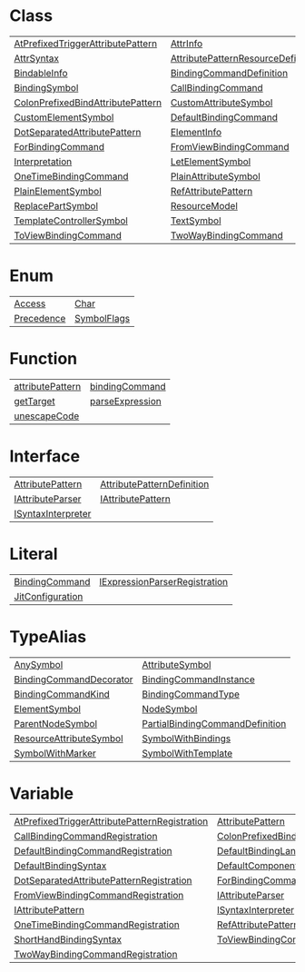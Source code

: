 # Class



|                                                                                                                                  |                                                                                                                                    |
| -------------------------------------------------------------------------------------------------------------------------------- | ---------------------------------------------------------------------------------------------------------------------------------- |
| [AtPrefixedTriggerAttributePattern](https://hamedfathi.gitbook.io/aurelia-2-doc-api/jit/class/atprefixedtriggerattributepattern) | [AttrInfo](https://hamedfathi.gitbook.io/aurelia-2-doc-api/jit/class/attrinfo)                                                     |
| [AttrSyntax](https://hamedfathi.gitbook.io/aurelia-2-doc-api/jit/class/attrsyntax)                                               | [AttributePatternResourceDefinition](https://hamedfathi.gitbook.io/aurelia-2-doc-api/jit/class/attributepatternresourcedefinition) |
| [BindableInfo](https://hamedfathi.gitbook.io/aurelia-2-doc-api/jit/class/bindableinfo)                                           | [BindingCommandDefinition](https://hamedfathi.gitbook.io/aurelia-2-doc-api/jit/class/bindingcommanddefinition)                     |
| [BindingSymbol](https://hamedfathi.gitbook.io/aurelia-2-doc-api/jit/class/bindingsymbol)                                         | [CallBindingCommand](https://hamedfathi.gitbook.io/aurelia-2-doc-api/jit/class/callbindingcommand)                                 |
| [ColonPrefixedBindAttributePattern](https://hamedfathi.gitbook.io/aurelia-2-doc-api/jit/class/colonprefixedbindattributepattern) | [CustomAttributeSymbol](https://hamedfathi.gitbook.io/aurelia-2-doc-api/jit/class/customattributesymbol)                           |
| [CustomElementSymbol](https://hamedfathi.gitbook.io/aurelia-2-doc-api/jit/class/customelementsymbol)                             | [DefaultBindingCommand](https://hamedfathi.gitbook.io/aurelia-2-doc-api/jit/class/defaultbindingcommand)                           |
| [DotSeparatedAttributePattern](https://hamedfathi.gitbook.io/aurelia-2-doc-api/jit/class/dotseparatedattributepattern)           | [ElementInfo](https://hamedfathi.gitbook.io/aurelia-2-doc-api/jit/class/elementinfo)                                               |
| [ForBindingCommand](https://hamedfathi.gitbook.io/aurelia-2-doc-api/jit/class/forbindingcommand)                                 | [FromViewBindingCommand](https://hamedfathi.gitbook.io/aurelia-2-doc-api/jit/class/fromviewbindingcommand)                         |
| [Interpretation](https://hamedfathi.gitbook.io/aurelia-2-doc-api/jit/class/interpretation)                                       | [LetElementSymbol](https://hamedfathi.gitbook.io/aurelia-2-doc-api/jit/class/letelementsymbol)                                     |
| [OneTimeBindingCommand](https://hamedfathi.gitbook.io/aurelia-2-doc-api/jit/class/onetimebindingcommand)                         | [PlainAttributeSymbol](https://hamedfathi.gitbook.io/aurelia-2-doc-api/jit/class/plainattributesymbol)                             |
| [PlainElementSymbol](https://hamedfathi.gitbook.io/aurelia-2-doc-api/jit/class/plainelementsymbol)                               | [RefAttributePattern](https://hamedfathi.gitbook.io/aurelia-2-doc-api/jit/class/refattributepattern)                               |
| [ReplacePartSymbol](https://hamedfathi.gitbook.io/aurelia-2-doc-api/jit/class/replacepartsymbol)                                 | [ResourceModel](https://hamedfathi.gitbook.io/aurelia-2-doc-api/jit/class/resourcemodel)                                           |
| [TemplateControllerSymbol](https://hamedfathi.gitbook.io/aurelia-2-doc-api/jit/class/templatecontrollersymbol)                   | [TextSymbol](https://hamedfathi.gitbook.io/aurelia-2-doc-api/jit/class/textsymbol)                                                 |
| [ToViewBindingCommand](https://hamedfathi.gitbook.io/aurelia-2-doc-api/jit/class/toviewbindingcommand)                           | [TwoWayBindingCommand](https://hamedfathi.gitbook.io/aurelia-2-doc-api/jit/class/twowaybindingcommand)                             |



# Enum



|                                                                                   |                                                                                     |
| --------------------------------------------------------------------------------- | ----------------------------------------------------------------------------------- |
| [Access](https://hamedfathi.gitbook.io/aurelia-2-doc-api/jit/enum/access)         | [Char](https://hamedfathi.gitbook.io/aurelia-2-doc-api/jit/enum/char)               |
| [Precedence](https://hamedfathi.gitbook.io/aurelia-2-doc-api/jit/enum/precedence) | [SymbolFlags](https://hamedfathi.gitbook.io/aurelia-2-doc-api/jit/enum/symbolflags) |



# Function



|                                                                                                   |                                                                                                 |
| ------------------------------------------------------------------------------------------------- | ----------------------------------------------------------------------------------------------- |
| [attributePattern](https://hamedfathi.gitbook.io/aurelia-2-doc-api/jit/function/attributepattern) | [bindingCommand](https://hamedfathi.gitbook.io/aurelia-2-doc-api/jit/function/bindingcommand)   |
| [getTarget](https://hamedfathi.gitbook.io/aurelia-2-doc-api/jit/function/gettarget)               | [parseExpression](https://hamedfathi.gitbook.io/aurelia-2-doc-api/jit/function/parseexpression) |
| [unescapeCode](https://hamedfathi.gitbook.io/aurelia-2-doc-api/jit/function/unescapecode)         |                                                                                                 |



# Interface



|                                                                                                        |                                                                                                                        |
| ------------------------------------------------------------------------------------------------------ | ---------------------------------------------------------------------------------------------------------------------- |
| [AttributePattern](https://hamedfathi.gitbook.io/aurelia-2-doc-api/jit/interface/attributepattern)     | [AttributePatternDefinition](https://hamedfathi.gitbook.io/aurelia-2-doc-api/jit/interface/attributepatterndefinition) |
| [IAttributeParser](https://hamedfathi.gitbook.io/aurelia-2-doc-api/jit/interface/iattributeparser)     | [IAttributePattern](https://hamedfathi.gitbook.io/aurelia-2-doc-api/jit/interface/iattributepattern)                   |
| [ISyntaxInterpreter](https://hamedfathi.gitbook.io/aurelia-2-doc-api/jit/interface/isyntaxinterpreter) |                                                                                                                        |



# Literal



|                                                                                                  |                                                                                                                            |
| ------------------------------------------------------------------------------------------------ | -------------------------------------------------------------------------------------------------------------------------- |
| [BindingCommand](https://hamedfathi.gitbook.io/aurelia-2-doc-api/jit/literal/bindingcommand)     | [IExpressionParserRegistration](https://hamedfathi.gitbook.io/aurelia-2-doc-api/jit/literal/iexpressionparserregistration) |
| [JitConfiguration](https://hamedfathi.gitbook.io/aurelia-2-doc-api/jit/literal/jitconfiguration) |                                                                                                                            |



# TypeAlias



|                                                                                                                  |                                                                                                                                  |
| ---------------------------------------------------------------------------------------------------------------- | -------------------------------------------------------------------------------------------------------------------------------- |
| [AnySymbol](https://hamedfathi.gitbook.io/aurelia-2-doc-api/jit/typealias/anysymbol)                             | [AttributeSymbol](https://hamedfathi.gitbook.io/aurelia-2-doc-api/jit/typealias/attributesymbol)                                 |
| [BindingCommandDecorator](https://hamedfathi.gitbook.io/aurelia-2-doc-api/jit/typealias/bindingcommanddecorator) | [BindingCommandInstance](https://hamedfathi.gitbook.io/aurelia-2-doc-api/jit/typealias/bindingcommandinstance)                   |
| [BindingCommandKind](https://hamedfathi.gitbook.io/aurelia-2-doc-api/jit/typealias/bindingcommandkind)           | [BindingCommandType](https://hamedfathi.gitbook.io/aurelia-2-doc-api/jit/typealias/bindingcommandtype)                           |
| [ElementSymbol](https://hamedfathi.gitbook.io/aurelia-2-doc-api/jit/typealias/elementsymbol)                     | [NodeSymbol](https://hamedfathi.gitbook.io/aurelia-2-doc-api/jit/typealias/nodesymbol)                                           |
| [ParentNodeSymbol](https://hamedfathi.gitbook.io/aurelia-2-doc-api/jit/typealias/parentnodesymbol)               | [PartialBindingCommandDefinition](https://hamedfathi.gitbook.io/aurelia-2-doc-api/jit/typealias/partialbindingcommanddefinition) |
| [ResourceAttributeSymbol](https://hamedfathi.gitbook.io/aurelia-2-doc-api/jit/typealias/resourceattributesymbol) | [SymbolWithBindings](https://hamedfathi.gitbook.io/aurelia-2-doc-api/jit/typealias/symbolwithbindings)                           |
| [SymbolWithMarker](https://hamedfathi.gitbook.io/aurelia-2-doc-api/jit/typealias/symbolwithmarker)               | [SymbolWithTemplate](https://hamedfathi.gitbook.io/aurelia-2-doc-api/jit/typealias/symbolwithtemplate)                           |



# Variable



|                                                                                                                                                             |                                                                                                                                                             |
| ----------------------------------------------------------------------------------------------------------------------------------------------------------- | ----------------------------------------------------------------------------------------------------------------------------------------------------------- |
| [AtPrefixedTriggerAttributePatternRegistration](https://hamedfathi.gitbook.io/aurelia-2-doc-api/jit/variable/atprefixedtriggerattributepatternregistration) | [AttributePattern](https://hamedfathi.gitbook.io/aurelia-2-doc-api/jit/variable/attributepattern)                                                           |
| [CallBindingCommandRegistration](https://hamedfathi.gitbook.io/aurelia-2-doc-api/jit/variable/callbindingcommandregistration)                               | [ColonPrefixedBindAttributePatternRegistration](https://hamedfathi.gitbook.io/aurelia-2-doc-api/jit/variable/colonprefixedbindattributepatternregistration) |
| [DefaultBindingCommandRegistration](https://hamedfathi.gitbook.io/aurelia-2-doc-api/jit/variable/defaultbindingcommandregistration)                         | [DefaultBindingLanguage](https://hamedfathi.gitbook.io/aurelia-2-doc-api/jit/variable/defaultbindinglanguage)                                               |
| [DefaultBindingSyntax](https://hamedfathi.gitbook.io/aurelia-2-doc-api/jit/variable/defaultbindingsyntax)                                                   | [DefaultComponents](https://hamedfathi.gitbook.io/aurelia-2-doc-api/jit/variable/defaultcomponents)                                                         |
| [DotSeparatedAttributePatternRegistration](https://hamedfathi.gitbook.io/aurelia-2-doc-api/jit/variable/dotseparatedattributepatternregistration)           | [ForBindingCommandRegistration](https://hamedfathi.gitbook.io/aurelia-2-doc-api/jit/variable/forbindingcommandregistration)                                 |
| [FromViewBindingCommandRegistration](https://hamedfathi.gitbook.io/aurelia-2-doc-api/jit/variable/fromviewbindingcommandregistration)                       | [IAttributeParser](https://hamedfathi.gitbook.io/aurelia-2-doc-api/jit/variable/iattributeparser)                                                           |
| [IAttributePattern](https://hamedfathi.gitbook.io/aurelia-2-doc-api/jit/variable/iattributepattern)                                                         | [ISyntaxInterpreter](https://hamedfathi.gitbook.io/aurelia-2-doc-api/jit/variable/isyntaxinterpreter)                                                       |
| [OneTimeBindingCommandRegistration](https://hamedfathi.gitbook.io/aurelia-2-doc-api/jit/variable/onetimebindingcommandregistration)                         | [RefAttributePatternRegistration](https://hamedfathi.gitbook.io/aurelia-2-doc-api/jit/variable/refattributepatternregistration)                             |
| [ShortHandBindingSyntax](https://hamedfathi.gitbook.io/aurelia-2-doc-api/jit/variable/shorthandbindingsyntax)                                               | [ToViewBindingCommandRegistration](https://hamedfathi.gitbook.io/aurelia-2-doc-api/jit/variable/toviewbindingcommandregistration)                           |
| [TwoWayBindingCommandRegistration](https://hamedfathi.gitbook.io/aurelia-2-doc-api/jit/variable/twowaybindingcommandregistration)                           |                                                                                                                                                             |


